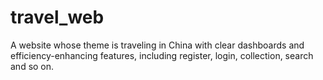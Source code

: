 # travel_web
A website whose theme is traveling in China with clear dashboards and efficiency-enhancing features, including register, login, collection, search and so on.

